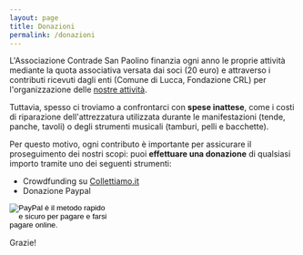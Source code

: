 ```yaml
---
layout: page
title: Donazioni
permalink: /donazioni
---
```


L'Associazione Contrade San Paolino finanzia ogni anno le proprie attività
mediante la quota associativa versata dai soci (20 euro) e attraverso i
contributi ricevuti dagli enti (Comune di Lucca, Fondazione CRL) per
l'organizzazione delle [nostre attività](/about/).

Tuttavia, spesso ci troviamo a confrontarci con **spese inattese**, come i costi di
riparazione dell'attrezzatura utilizzata durante le manifestazioni (tende,
panche, tavoli) o degli strumenti musicali (tamburi, pelli e bacchette).

Per questo motivo, ogni contributo è importante per assicurare il proseguimento
dei nostri scopi: puoi **effettuare una donazione** di qualsiasi importo tramite
uno dei seguenti strumenti:

* Crowdfunding su [Collettiamo.it](https://www.collettiamo.it/colletta/wrcc7gfc)
* Donazione Paypal

<div id="paypal" class="align-center" style="width: 175px;">
<form action="https://www.paypal.com/cgi-bin/webscr" method="post" target="_top">
<input type="hidden" name="cmd" value="_s-xclick">
<input type="hidden" name="hosted_button_id" value="E5BX6QVGSPXUU">
<input type="image" src="https://www.paypalobjects.com/it_IT/IT/i/btn/btn_donateCC_LG.gif" border="0" name="submit" alt="PayPal è il metodo rapido e sicuro per pagare e farsi pagare online.">
<img alt="" border="0" src="https://www.paypalobjects.com/it_IT/i/scr/pixel.gif" width="1" height="1">
</form>
</div>

Grazie!

